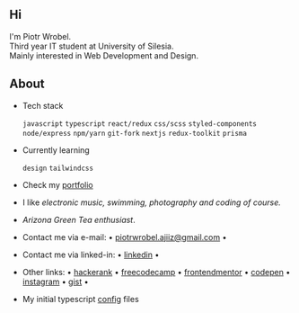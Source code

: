 <h2>Hi </h2>
<p>I'm Piotr Wrobel.<br />
Third year IT student at University of Silesia.<br />
Mainly interested in Web Development and Design.</p>

## About
* Tech stack

  `javascript` `typescript` `react/redux` `css/scss` `styled-components` `node/express` `npm/yarn` `git-fork`
  `nextjs` `redux-toolkit` `prisma`
* Currently learning

  `design` `tailwindcss`
   
* Check my <a href="https://piotrwrobel.vercel.app/">portfolio</a>
* I like *electronic music, swimming, photography and coding of course.*
* *Arizona Green Tea enthusiast*.
* Contact me via e-mail: • piotrwrobel.ajiiz@gmail.com • 
* Contact me via linked-in: • <a href="https://www.linkedin.com/in/piotrwrobel-ajiiz/">linkedin</a> •
* Other links: • <a href="https://www.hackerrank.com/ajiiz"> hackerank</a> • <a href="https://www.freecodecamp.org/ajiiz">freecodecamp</a> • <a href="https://www.frontendmentor.io/profile/ajiiz">frontendmentor</a> • <a href="https://codepen.io/ajiiz/pens/public">codepen</a> • <a href="https://www.instagram.com/pvvrbl/">instagram</a> • <a href="https://gist.github.com/ajiiz/">gist</a> •
* My initial typescript <a href="https://github.com/ajiiz/ts-project-config">config</a> files
